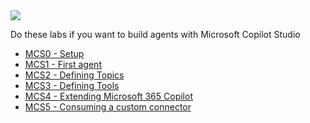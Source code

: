 <div class="cc-lab-toc mcs-path">
  <img src="/copilot-camp/assets/images/path-icons/MCS-path-heading.png"></img>
  <div>
    <p>Do these labs if you want to build agents with Microsoft Copilot Studio</p>
    <ul>
      <li><a href="/copilot-camp/pages/make/copilot-studio/00-prerequisites/">MCS0 - Setup</a></li>
      <li><a href="/copilot-camp/pages/make/copilot-studio/01-first-agent/">MCS1 - First agent</a></li>
      <li><a href="/copilot-camp/pages/make/copilot-studio/02-topics/">MCS2 - Defining Topics</a></li>
      <li><a href="/copilot-camp/pages/make/copilot-studio/03-actions/">MCS3 - Defining Tools</a></li>
      <li><a href="/copilot-camp/pages/make/copilot-studio/04-extending-m365-copilot/">MCS4 - Extending Microsoft 365 Copilot</a></li>
      <li><a href="/copilot-camp/pages/make/copilot-studio/05-connectors/">MCS5 - Consuming a custom connector</a></li>
      <!-- <li><a href="/copilot-camp/pages/make/copilot-studio/06-mcp/">MCS6 - Consuming an MCP server</a></li> -->
    </ul>
  </div>
</div>

<script>
(() => {

// This script decorates the table of contents with a "you are here" indicator.
const toc = document.getElementsByClassName('cc-lab-toc');
for (const div of toc) {
    const lis = div.querySelectorAll('li');
    for (const li of lis) {
        const anchor = li.querySelector('a');
        if (location.href.includes(anchor.href)) {
            const span = document.createElement("span");
            span.innerHTML = "YOU&nbsp;ARE&nbsp;HERE";
            li.appendChild(span);
        }
    }    
}
})();
</script>


